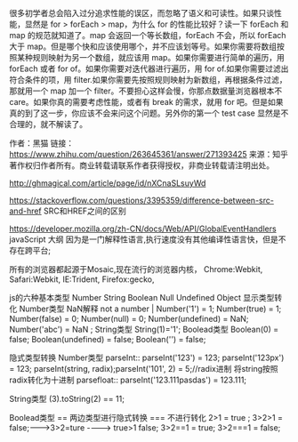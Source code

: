 很多初学者总会陷入过分追求性能的误区，而忽略了语义和可读性。如果只谈性能，显然是 for > forEach > map，为什么 for 的性能比较好？读一下 forEach 和 map 的规范就知道了。map 会返回一个等长数组，forEach 不会，所以 forEach 大于 map。但是哪个快和应该使用哪个，并不应该划等号。如果你需要将数组按照某种规则映射为另一个数组，就应该用 map。如果你需要进行简单的遍历，用 forEach 或者 for of。如果你需要对迭代器进行遍历，用 for of.如果你需要过滤出符合条件的项，用 filter.如果你需要先按照规则映射为新数组，再根据条件过滤，那就用一个 map 加一个 filter。不要担心这样会慢，你那点数据量浏览器根本不 care。如果你真的需要考虑性能，或者有 break 的需求，就用 for 吧。但是如果真的到了这一步，你应该不会来问这个问题。另外你的第一个 test case 显然是不合理的，就不解读了。

作者：黑猫
链接：https://www.zhihu.com/question/263645361/answer/271393425
来源：知乎
著作权归作者所有。商业转载请联系作者获得授权，非商业转载请注明出处。

http://ghmagical.com/article/page/id/nXCnaSLsuyWd


https://stackoverflow.com/questions/3395359/difference-between-src-and-href     SRC和HREF之间的区别

https://developer.mozilla.org/zh-CN/docs/Web/API/GlobalEventHandlers
javaScript 大纲
    因为是一门解释性语言,执行速度没有其他编译性语言快，但是不存在跨平台;

所有的浏览器都起源于Mosaic,现在流行的浏览器内核，
    Chrome:Webkit,
    Safari:Webkit,
    IE:Trident,
    Firefox:gecko,

js的六种基本类型  Number String Boolean Null Undefined Object
显示类型转化
Number类型 NaN解释 not a number | Number('1') = 1; Number(true) = 1; Number(false) = 0; Number(null) = 0;  Number(undefined) = NaN;   Number('abc') = NaN ;
String类型 String(1)='1';
Boolead类型 Boolean(0) = false; Boolean(undefined) = false; Boolean('') = false;

隐式类型转换
Number类型 
parseInt:: parseInt('123') = 123; parseInt('123px') = 123;  parseInt(string, radix);parseInt('101', 2) = 5;//radix进制 将string按照radix转化为十进制
parsefloat:: parseInt('123.111pasdas') = 123.111;

String类型
(3).toString(2) == 11;

Boolead类型  == 两边类型进行隐式转换    === 不进行转化
2>1 = true ; 3>2>1 = false;--->3>2=ture ----> true>1 false; 3>2==1 = true;   3>2===1 = false;   
